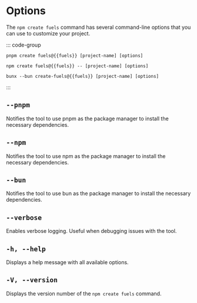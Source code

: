 <script setup>
  import { data } from '../../versions.data'
  const { fuels } = data
</script>

# Options

The `npm create fuels` command has several command-line options that you can use to customize your project.

::: code-group

```sh-vue [pnpm]
pnpm create fuels@{{fuels}} [project-name] [options]
```

```sh-vue [npm]
npm create fuels@{{fuels}} -- [project-name] [options]
```

```sh-vue [bun]
bunx --bun create-fuels@{{fuels}} [project-name] [options]
```

:::

## `--pnpm`

Notifies the tool to use pnpm as the package manager to install the necessary dependencies.

## `--npm`

Notifies the tool to use npm as the package manager to install the necessary dependencies.

## `--bun`

Notifies the tool to use bun as the package manager to install the necessary dependencies.

## `--verbose`

Enables verbose logging. Useful when debugging issues with the tool.

## `-h, --help`

Displays a help message with all available options.

## `-V, --version`

Displays the version number of the `npm create fuels` command.
